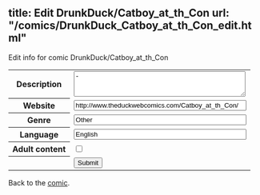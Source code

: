 title: Edit DrunkDuck/Catboy_at_th_Con
url: "/comics/DrunkDuck_Catboy_at_th_Con_edit.html"
---
Edit info for comic DrunkDuck/Catboy_at_th_Con

<form name="comic" action="http://gaepostmail.appspot.com/comic/" method="post">
<table class="comicinfo">
<tr>
<th>Description</th><td><textarea name="description" cols="40" rows="3">-</textarea></td>
</tr>
<tr>
<th>Website</th><td><input type="text" name="url" value="http://www.theduckwebcomics.com/Catboy_at_th_Con/" size="40"/></td>
</tr>
<tr>
<th>Genre</th><td><input type="text" name="genre" value="Other" size="40"/></td>
</tr>
<tr>
<th>Language</th><td><input type="text" name="language" value="English" size="40"/></td>
</tr>
<tr>
<th>Adult content</th><td><input type="checkbox" name="adult" value="adult" /></td>
</tr>
<tr>
<th></th><td>
<input type="hidden" name="comic" value="DrunkDuck_Catboy_at_th_Con" />
<input type="submit" name="submit" value="Submit" />
</td>
</tr>
</table>
</form>

Back to the [comic](DrunkDuck_Catboy_at_th_Con.html).
